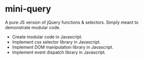 # mini-query
A pure JS version of jQuery functions & selectors. Simply meant to demonstrate modular code.

* Create modular code in Javascript.
* Implement css selector library in Javascript.
* Implement DOM manipulation library in Javascript.
* Implement event dispatch library in Javascript.
